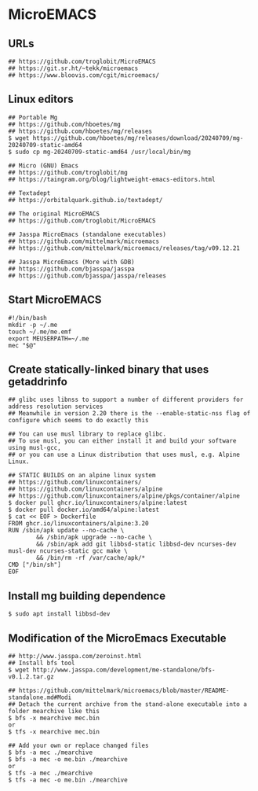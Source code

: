 MicroEMACS
==========

## URLs

    ## https://github.com/troglobit/MicroEMACS
    ## https://git.sr.ht/~tekk/microemacs
    ## https://www.bloovis.com/cgit/microemacs/

## Linux editors

    ## Portable Mg
    ## https://github.com/hboetes/mg
    ## https://github.com/hboetes/mg/releases
    $ wget https://github.com/hboetes/mg/releases/download/20240709/mg-20240709-static-amd64
    $ sudo cp mg-20240709-static-amd64 /usr/local/bin/mg

    ## Micro (GNU) Emacs
    ## https://github.com/troglobit/mg
    ## https://taingram.org/blog/lightweight-emacs-editors.html

    ## Textadept
    ## https://orbitalquark.github.io/textadept/

    ## The original MicroEMACS
    ## https://github.com/troglobit/MicroEMACS

    ## Jasspa MicroEmacs (standalone executables)
    ## https://github.com/mittelmark/microemacs
    ## https://github.com/mittelmark/microemacs/releases/tag/v09.12.21

    ## Jasspa MicroEmacs (More with GDB)
    ## https://github.com/bjasspa/jasspa
    ## https://github.com/bjasspa/jasspa/releases

## Start MicroEMACS

    #!/bin/bash
    mkdir -p ~/.me
    touch ~/.me/me.emf
    export MEUSERPATH=~/.me
    mec "$@"

## Create statically-linked binary that uses getaddrinfo

    ## glibc uses libnss to support a number of different providers for address resolution services
    ## Meanwhile in version 2.20 there is the --enable-static-nss flag of configure which seems to do exactly this

    ## You can use musl library to replace glibc.
    ## To use musl, you can either install it and build your software using musl-gcc,
    ## or you can use a Linux distribution that uses musl, e.g. Alpine Linux.

    ## STATIC BUILDS on an alpine linux system
    ## https://github.com/linuxcontainers/
    ## https://github.com/linuxcontainers/alpine
    ## https://github.com/linuxcontainers/alpine/pkgs/container/alpine
    $ docker pull ghcr.io/linuxcontainers/alpine:latest
    $ docker pull docker.io/amd64/alpine:latest
    $ cat << EOF > Dockerfile
    FROM ghcr.io/linuxcontainers/alpine:3.20
    RUN /sbin/apk update --no-cache \
            && /sbin/apk upgrade --no-cache \
            && /sbin/apk add git libbsd-static libbsd-dev ncurses-dev musl-dev ncurses-static gcc make \
            && /bin/rm -rf /var/cache/apk/*
    CMD ["/bin/sh"]
    EOF

## Install mg building dependence

    $ sudo apt install libbsd-dev

## Modification of the MicroEmacs Executable

    ## http://www.jasspa.com/zeroinst.html
    ## Install bfs tool
    $ wget http://www.jasspa.com/development/me-standalone/bfs-v0.1.2.tar.gz

    ## https://github.com/mittelmark/microemacs/blob/master/README-standalone.md#Modi
    ## Detach the current archive from the stand-alone executable into a folder mearchive like this
    $ bfs -x mearchive mec.bin
    or
    $ tfs -x mearchive mec.bin

    ## Add your own or replace changed files
    $ bfs -a mec ./mearchive
    $ bfs -a mec -o me.bin ./mearchive
    or
    $ tfs -a mec ./mearchive
    $ tfs -a mec -o me.bin ./mearchive
